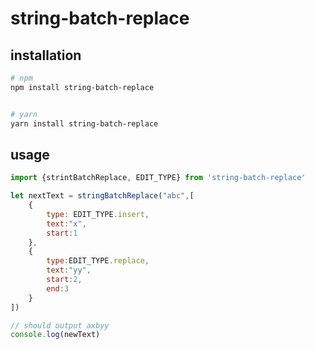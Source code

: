 # string-batch-replace

## installation
```bash
# npm
npm install string-batch-replace


# yarn
yarn install string-batch-replace
```


## usage
```javascript
import {strintBatchReplace, EDIT_TYPE} from 'string-batch-replace'

let nextText = stringBatchReplace("abc",[
    {
        type: EDIT_TYPE.insert,
        text:"x",
        start:1
    },
    {
        type:EDIT_TYPE.replace,
        text:"yy",
        start:2,
        end:3
    }
])

// should output axbyy
console.log(newText)
```